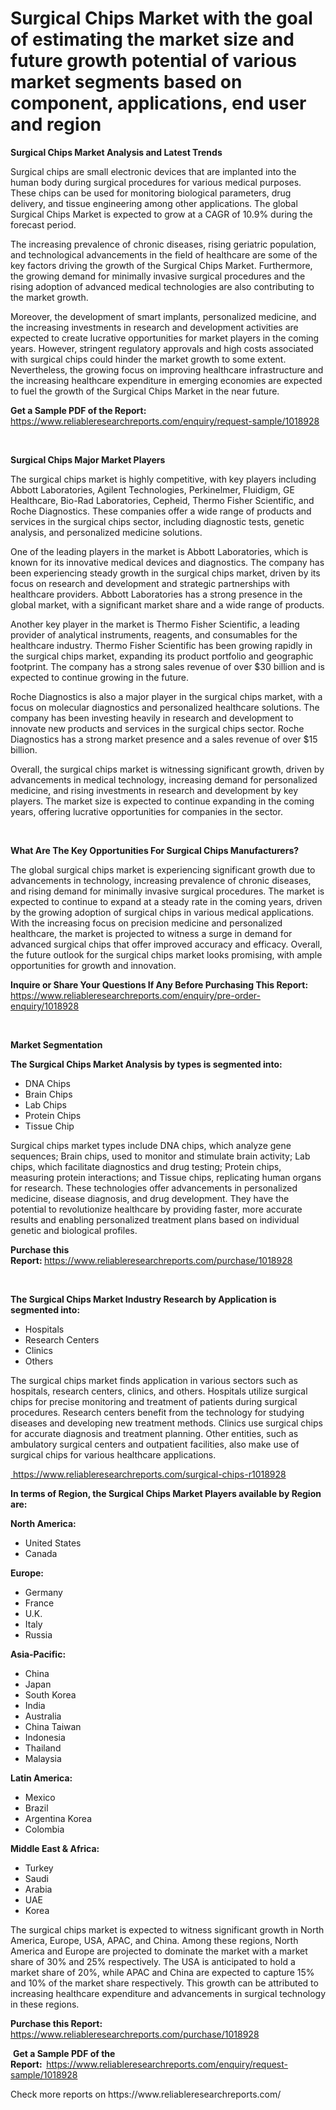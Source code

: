 <p><h1>Surgical Chips Market with the goal of estimating the market size and future growth potential of various market segments based on component, applications, end user and region</h1></p><p><strong>Surgical Chips Market Analysis and Latest Trends</strong></p>
<p><p>Surgical chips are small electronic devices that are implanted into the human body during surgical procedures for various medical purposes. These chips can be used for monitoring biological parameters, drug delivery, and tissue engineering among other applications. The global Surgical Chips Market is expected to grow at a CAGR of 10.9% during the forecast period.</p><p>The increasing prevalence of chronic diseases, rising geriatric population, and technological advancements in the field of healthcare are some of the key factors driving the growth of the Surgical Chips Market. Furthermore, the growing demand for minimally invasive surgical procedures and the rising adoption of advanced medical technologies are also contributing to the market growth.</p><p>Moreover, the development of smart implants, personalized medicine, and the increasing investments in research and development activities are expected to create lucrative opportunities for market players in the coming years. However, stringent regulatory approvals and high costs associated with surgical chips could hinder the market growth to some extent. Nevertheless, the growing focus on improving healthcare infrastructure and the increasing healthcare expenditure in emerging economies are expected to fuel the growth of the Surgical Chips Market in the near future.</p></p>
<p><strong>Get a Sample PDF of the Report:&nbsp;</strong> <a href="https://www.reliableresearchreports.com/enquiry/request-sample/1018928">https://www.reliableresearchreports.com/enquiry/request-sample/1018928</a></p>
<p>&nbsp;</p>
<p><strong>Surgical Chips Major Market Players</strong></p>
<p><p>The surgical chips market is highly competitive, with key players including Abbott Laboratories, Agilent Technologies, Perkinelmer, Fluidigm, GE Healthcare, Bio-Rad Laboratories, Cepheid, Thermo Fisher Scientific, and Roche Diagnostics. These companies offer a wide range of products and services in the surgical chips sector, including diagnostic tests, genetic analysis, and personalized medicine solutions.</p><p>One of the leading players in the market is Abbott Laboratories, which is known for its innovative medical devices and diagnostics. The company has been experiencing steady growth in the surgical chips market, driven by its focus on research and development and strategic partnerships with healthcare providers. Abbott Laboratories has a strong presence in the global market, with a significant market share and a wide range of products.</p><p>Another key player in the market is Thermo Fisher Scientific, a leading provider of analytical instruments, reagents, and consumables for the healthcare industry. Thermo Fisher Scientific has been growing rapidly in the surgical chips market, expanding its product portfolio and geographic footprint. The company has a strong sales revenue of over $30 billion and is expected to continue growing in the future.</p><p>Roche Diagnostics is also a major player in the surgical chips market, with a focus on molecular diagnostics and personalized healthcare solutions. The company has been investing heavily in research and development to innovate new products and services in the surgical chips sector. Roche Diagnostics has a strong market presence and a sales revenue of over $15 billion.</p><p>Overall, the surgical chips market is witnessing significant growth, driven by advancements in medical technology, increasing demand for personalized medicine, and rising investments in research and development by key players. The market size is expected to continue expanding in the coming years, offering lucrative opportunities for companies in the sector.</p></p>
<p>&nbsp;</p>
<p><strong>What Are The Key Opportunities For Surgical Chips Manufacturers?</strong></p>
<p><p>The global surgical chips market is experiencing significant growth due to advancements in technology, increasing prevalence of chronic diseases, and rising demand for minimally invasive surgical procedures. The market is expected to continue to expand at a steady rate in the coming years, driven by the growing adoption of surgical chips in various medical applications. With the increasing focus on precision medicine and personalized healthcare, the market is projected to witness a surge in demand for advanced surgical chips that offer improved accuracy and efficacy. Overall, the future outlook for the surgical chips market looks promising, with ample opportunities for growth and innovation.</p></p>
<p><strong>Inquire or Share Your Questions If Any Before Purchasing This Report:</strong> <a href="https://www.reliableresearchreports.com/enquiry/pre-order-enquiry/1018928">https://www.reliableresearchreports.com/enquiry/pre-order-enquiry/1018928</a></p>
<p>&nbsp;</p>
<p><strong>Market Segmentation</strong></p>
<p><strong>The Surgical Chips Market Analysis by types is segmented into:</strong></p>
<p><ul><li>DNA Chips</li><li>Brain Chips</li><li>Lab Chips</li><li>Protein Chips</li><li>Tissue Chip</li></ul></p>
<p><p>Surgical chips market types include DNA chips, which analyze gene sequences; Brain chips, used to monitor and stimulate brain activity; Lab chips, which facilitate diagnostics and drug testing; Protein chips, measuring protein interactions; and Tissue chips, replicating human organs for research. These technologies offer advancements in personalized medicine, disease diagnosis, and drug development. They have the potential to revolutionize healthcare by providing faster, more accurate results and enabling personalized treatment plans based on individual genetic and biological profiles.</p></p>
<p><strong>Purchase this Report:&nbsp;</strong><a href="https://www.reliableresearchreports.com/purchase/1018928">https://www.reliableresearchreports.com/purchase/1018928</a></p>
<p>&nbsp;</p>
<p><strong>The Surgical Chips Market Industry Research by Application is segmented into:</strong></p>
<p><ul><li>Hospitals</li><li>Research Centers</li><li>Clinics</li><li>Others</li></ul></p>
<p><p>The surgical chips market finds application in various sectors such as hospitals, research centers, clinics, and others. Hospitals utilize surgical chips for precise monitoring and treatment of patients during surgical procedures. Research centers benefit from the technology for studying diseases and developing new treatment methods. Clinics use surgical chips for accurate diagnosis and treatment planning. Other entities, such as ambulatory surgical centers and outpatient facilities, also make use of surgical chips for various healthcare applications.</p></p>
<p><a href="https://www.reliableresearchreports.com/surgical-chips-r1018928">&nbsp;https://www.reliableresearchreports.com/surgical-chips-r1018928</a></p>
<p><strong>In terms of Region, the Surgical Chips Market Players available by Region are:</strong></p>
<p>
    <p> <strong> North America: </strong>
        <ul>
            <li>United States</li>
            <li>Canada</li>
        </ul>
        </p> 
    <p> <strong> Europe: </strong>
        <ul>
            <li>Germany</li>
            <li>France</li>
            <li>U.K.</li>
            <li>Italy</li>
            <li>Russia</li>
        </ul>
        </p> 
    <p> <strong> Asia-Pacific: </strong>
        <ul>
            <li>China</li>
            <li>Japan</li>
            <li>South Korea</li>
            <li>India</li>
            <li>Australia</li>
            <li>China Taiwan</li>
            <li>Indonesia</li>
            <li>Thailand</li>
            <li>Malaysia</li>
        </ul>
        </p> 
    <p> <strong> Latin America: </strong>
        <ul>
            <li>Mexico</li>
            <li>Brazil</li>
            <li>Argentina Korea</li>
            <li>Colombia</li>
        </ul>
        </p> 
    <p> <strong> Middle East & Africa: </strong>
        <ul>
            <li>Turkey</li>
            <li>Saudi</li>
            <li>Arabia</li>
            <li>UAE</li>
            <li>Korea</li>
        </ul>
    </p>
    </p>
<p><p>The surgical chips market is expected to witness significant growth in North America, Europe, USA, APAC, and China. Among these regions, North America and Europe are projected to dominate the market with a market share of 30% and 25% respectively. The USA is anticipated to hold a market share of 20%, while APAC and China are expected to capture 15% and 10% of the market share respectively. This growth can be attributed to increasing healthcare expenditure and advancements in surgical technology in these regions.</p></p>
<p><strong>Purchase this Report: </strong><a href="https://www.reliableresearchreports.com/purchase/1018928">https://www.reliableresearchreports.com/purchase/1018928</a></p>
<p>&nbsp;<strong>Get a Sample PDF of the Report:&nbsp;&nbsp;</strong><a href="https://www.reliableresearchreports.com/enquiry/request-sample/1018928">https://www.reliableresearchreports.com/enquiry/request-sample/1018928</a></p>
<p><strong></strong></p>
<p>Check more reports on https://www.reliableresearchreports.com/</p>